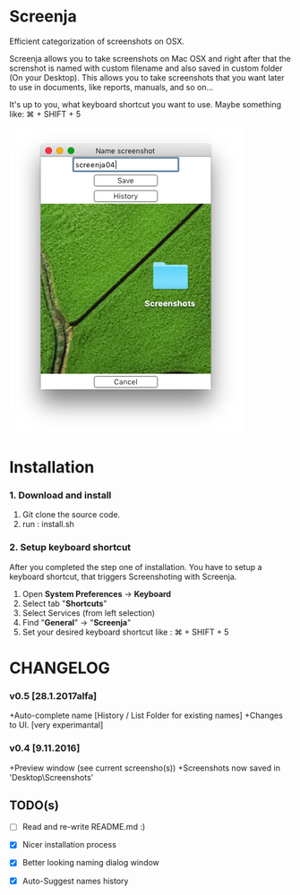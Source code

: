 # Screenja

Efficient categorization of screenshots on OSX.

Screenja allows you to take screenshots on Mac OSX and right after that the screnshot is named with custom filename and also saved in custom folder (On your Desktop).
This allows you to take screenshots that you want later to use in documents, like reports, manuals, and so on...

It's up to you, what keyboard shortcut you want to use.
Maybe something like:  ⌘ + SHIFT + 5


![Application Demo](https://raw.githubusercontent.com/ggtd/Screenja/master/README.images/app_demo.png "Application Demo")


# Installation

### 1. Download and install

1. Git clone the source code.
2. run : install.sh

### 2. Setup keyboard shortcut
After you completed the step one of installation.
You have to setup a keyboard shortcut, that triggers Screenshoting with Screenja.

1. Open **System Preferences** -> **Keyboard**
2. Select tab "**Shortcuts**"
3. Select Services (from left selection)
4. Find "**General**" -> "**Screenja**"
5. Set your desired keyboard shortcut like : ⌘ + SHIFT + 5


# CHANGELOG

### v0.5 [28.1.2017alfa]
+Auto-complete name [History / List Folder for existing names]
+Changes to UI. [very experimantal]


### v0.4 [9.11.2016]
+Preview window (see current screensho(s))
+Screenshots now saved in 'Desktop\Screenshots'





## TODO(s)
- [ ] Read and re-write README.md :)
- [x] Nicer installation process
- [x] Better looking naming dialog window
- [x] Auto-Suggest names history


